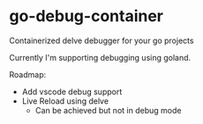 # go-debug-container
Containerized delve debugger for your go projects

Currently I'm supporting debugging using goland.

Roadmap: 
  - Add vscode debug support
  - Live Reload using delve
    * Can be achieved but not in debug mode
